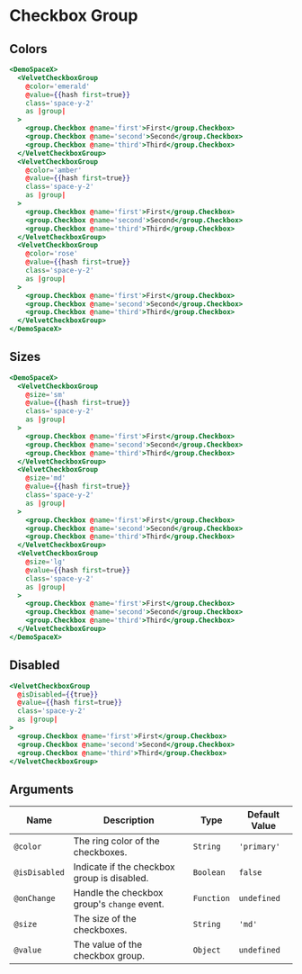 # Checkbox Group

## Colors

```hbs preview-template
<DemoSpaceX>
  <VelvetCheckboxGroup
    @color='emerald'
    @value={{hash first=true}}
    class='space-y-2'
    as |group|
  >
    <group.Checkbox @name='first'>First</group.Checkbox>
    <group.Checkbox @name='second'>Second</group.Checkbox>
    <group.Checkbox @name='third'>Third</group.Checkbox>
  </VelvetCheckboxGroup>
  <VelvetCheckboxGroup
    @color='amber'
    @value={{hash first=true}}
    class='space-y-2'
    as |group|
  >
    <group.Checkbox @name='first'>First</group.Checkbox>
    <group.Checkbox @name='second'>Second</group.Checkbox>
    <group.Checkbox @name='third'>Third</group.Checkbox>
  </VelvetCheckboxGroup>
  <VelvetCheckboxGroup
    @color='rose'
    @value={{hash first=true}}
    class='space-y-2'
    as |group|
  >
    <group.Checkbox @name='first'>First</group.Checkbox>
    <group.Checkbox @name='second'>Second</group.Checkbox>
    <group.Checkbox @name='third'>Third</group.Checkbox>
  </VelvetCheckboxGroup>
</DemoSpaceX>
```

## Sizes

```hbs preview-template
<DemoSpaceX>
  <VelvetCheckboxGroup
    @size='sm'
    @value={{hash first=true}}
    class='space-y-2'
    as |group|
  >
    <group.Checkbox @name='first'>First</group.Checkbox>
    <group.Checkbox @name='second'>Second</group.Checkbox>
    <group.Checkbox @name='third'>Third</group.Checkbox>
  </VelvetCheckboxGroup>
  <VelvetCheckboxGroup
    @size='md'
    @value={{hash first=true}}
    class='space-y-2'
    as |group|
  >
    <group.Checkbox @name='first'>First</group.Checkbox>
    <group.Checkbox @name='second'>Second</group.Checkbox>
    <group.Checkbox @name='third'>Third</group.Checkbox>
  </VelvetCheckboxGroup>
  <VelvetCheckboxGroup
    @size='lg'
    @value={{hash first=true}}
    class='space-y-2'
    as |group|
  >
    <group.Checkbox @name='first'>First</group.Checkbox>
    <group.Checkbox @name='second'>Second</group.Checkbox>
    <group.Checkbox @name='third'>Third</group.Checkbox>
  </VelvetCheckboxGroup>
</DemoSpaceX>
```

## Disabled

```hbs preview-template
<VelvetCheckboxGroup
  @isDisabled={{true}}
  @value={{hash first=true}}
  class='space-y-2'
  as |group|
>
  <group.Checkbox @name='first'>First</group.Checkbox>
  <group.Checkbox @name='second'>Second</group.Checkbox>
  <group.Checkbox @name='third'>Third</group.Checkbox>
</VelvetCheckboxGroup>
```

## Arguments

| Name          | Description                                 | Type       | Default Value |
| ------------- | ------------------------------------------- | ---------- | ------------- |
| `@color`      | The ring color of the checkboxes.           | `String`   | `'primary'`   |
| `@isDisabled` | Indicate if the checkbox group is disabled. | `Boolean`  | `false`       |
| `@onChange`   | Handle the checkbox group's `change` event. | `Function` | `undefined`   |
| `@size`       | The size of the checkboxes.                 | `String`   | `'md'`        |
| `@value`      | The value of the checkbox group.            | `Object`   | `undefined`   |
